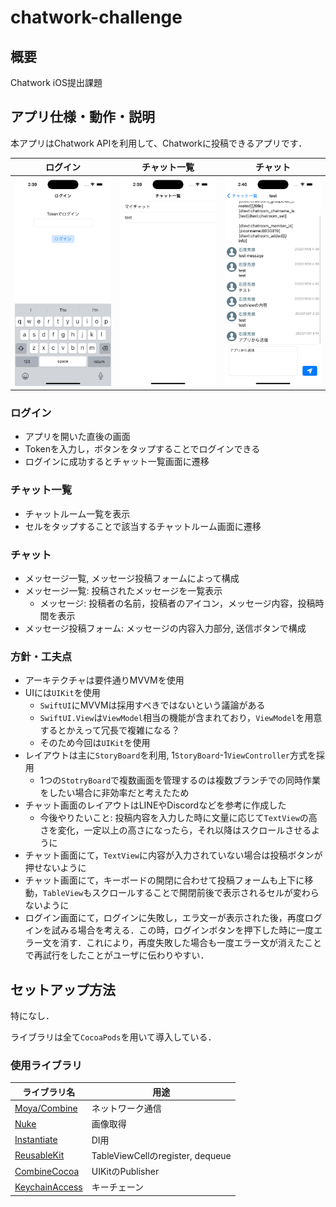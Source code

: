 # chatwork-challenge

## 概要

Chatwork iOS提出課題

## アプリ仕様・動作・説明

本アプリはChatwork APIを利用して、Chatworkに投稿できるアプリです．

| ログイン | チャット一覧 | チャット |
| ------ | ------ | ------ |
| ![](README_images/Login.png) | ![](README_images/ChatRoomList.png)  | ![](README_images/ChatRoom.png) |

### ログイン
- アプリを開いた直後の画面
- Tokenを入力し，ボタンをタップすることでログインできる
- ログインに成功するとチャット一覧画面に遷移

### チャット一覧
- チャットルーム一覧を表示
- セルをタップすることで該当するチャットルーム画面に遷移

### チャット
- メッセージ一覧, メッセージ投稿フォームによって構成
- メッセージ一覧: 投稿されたメッセージを一覧表示
    - メッセージ: 投稿者の名前，投稿者のアイコン，メッセージ内容，投稿時間を表示
- メッセージ投稿フォーム: メッセージの内容入力部分, 送信ボタンで構成

### 方針・工夫点
- アーキテクチャは要件通りMVVMを使用
- UIには`UIKit`を使用
    - `SwiftUI`にMVVMは採用すべきではないという議論がある
    - `SwiftUI.View`は`ViewModel`相当の機能が含まれており，`ViewModel`を用意するとかえって冗長で複雑になる？
    - そのため今回は`UIKit`を使用
- レイアウトは主に`StoryBoard`を利用, 1`StoryBoard`-1`ViewController`方式を採用
    - 1つの`StotryBoard`で複数画面を管理するのは複数ブランチでの同時作業をしたい場合に非効率だと考えたため
- チャット画面のレイアウトはLINEやDiscordなどを参考に作成した
    - 今後やりたいこと: 投稿内容を入力した時に文量に応じて`TextView`の高さを変化，一定以上の高さになったら，それ以降はスクロールさせるように
- チャット画面にて，`TextView`に内容が入力されていない場合は投稿ボタンが押せないように
- チャット画面にて，キーボードの開閉に合わせて投稿フォームも上下に移動，`TableView`もスクロールすることで開閉前後で表示されるセルが変わらないように
- ログイン画面にて，ログインに失敗し，エラ文ーが表示された後，再度ログインを試みる場合を考える．この時，ログインボタンを押下した時に一度エラー文を消す．これにより，再度失敗した場合も一度エラー文が消えたことで再試行をしたことがユーザに伝わりやすい．

## セットアップ方法

特になし．

ライブラリは全て`CocoaPods`を用いて導入している．

### 使用ライブラリ

| ライブラリ名 | 用途 |
| ------ | ------ |
| [Moya/Combine](https://github.com/Moya/Moya.git) | ネットワーク通信 |
| [Nuke](https://github.com/kean/Nuke.git) | 画像取得 |
| [Instantiate](https://github.com/tarunon/Instantiate.git) | DI用 |
| [ReusableKit](https://github.com/devxoul/ReusableKit.git) | TableViewCellのregister, dequeue |
| [CombineCocoa](https://github.com/CombineCommunity/CombineCocoa.git) | UIKitのPublisher |
| [KeychainAccess](https://github.com/kishikawakatsumi/KeychainAccess.git) | キーチェーン |
